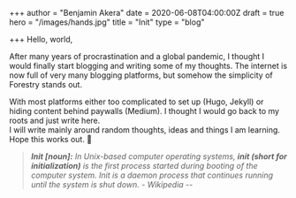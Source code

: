 +++
author = "Benjamin Akera"
date = 2020-06-08T04:00:00Z
draft = true
hero = "/images/hands.jpg"
title = "Init"
type = "blog"

+++
Hello, world,

After many years of procrastination and a global pandemic, I thought I would finally start blogging and writing some of my thoughts. The internet is now full of very many blogging platforms, but somehow the simplicity of Forestry stands out.

With most platforms either too complicated to set up (Hugo, Jekyll) or hiding content behind paywalls (Medium). I thought I would go back to my roots and just write here.  
I will write mainly around random thoughts, ideas and things I am learning.  
Hope this works out. 🙂

> **_Init \[noun\]:_** _In Unix-based computer operating systems, **init (short for initialization)** is the first process started during booting of the computer system. Init is a daemon process that continues running until the system is shut down. - Wikipedia --_